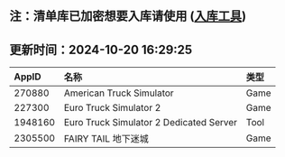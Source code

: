 ## 注：清单库已加密想要入库请使用 ([入库工具](https://github.com/BlankTMing/ManifestAutoUpdate/releases))

## 更新时间：2024-10-20 16:29:25
| AppID | 名称 | 类型  |
| :-------------------- | :----------------------------- | :----------- |
| 270880 | American Truck Simulator| Game |
| 227300 | Euro Truck Simulator 2| Game |
| 1948160 | Euro Truck Simulator 2 Dedicated Server| Tool |
| 2305500 | FAIRY TAIL 地下迷城| Game |
